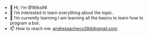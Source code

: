 - 👋 Hi, I’m @Wiks96
- 👀 I’m interested in learn everything about the topic.
- 🌱 I’m currently learning I am learning all the basics to learn how to program a bot.
- 📫 How to reach me: andrespacheco284@gmail.com 

<!---
Wiks96/Wiks96 is a ✨ special ✨ repository because its `README.md` (this file) appears on your GitHub profile.
You can click the Preview link to take a look at your changes.
--->
